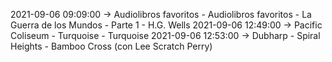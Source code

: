 2021-09-06 09:09:00 -> Audiolibros favoritos - Audiolibros favoritos - La Guerra de los Mundos - Parte 1 - H.G. Wells
2021-09-06 12:49:00 -> Pacific Coliseum - Turquoise - Turquoise
2021-09-06 12:53:00 -> Dubharp - Spiral Heights - Bamboo Cross (con Lee Scratch Perry)
